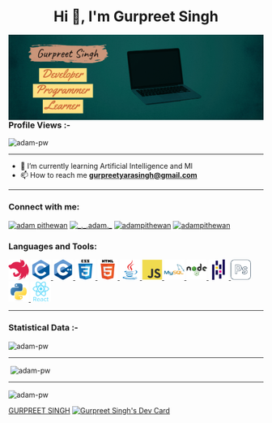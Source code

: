 <h1 align="center">Hi 👋, I'm Gurpreet Singh</h1>

<img align="right" alt="Coding" width="1000" src="https://github.com/gurpreetSingh4/gurpreetSingh4/blob/main/image.png">
<hr></hr>

<p align="right"> <h3>Profile Views :-</h3> <img src="https://komarev.com/ghpvc/?username=gurpreetSingh4&label=Profile%20views&color=0e75b6&style=flat"
    alt="adam-pw" /> 
  </p>
  
<hr></hr>


- 🌱 I’m currently learning Artificial Intelligence and Ml 
- 📫 How to reach me **gurpreetyarasingh@gmail.com**
<hr></hr>
<h3 align="left">Connect with me:</h3>
<p align="left">
  <a href="https://www.linkedin.com/in/gurpreet-singh-1a3bb4296/" target="blank"><img align="center"
      src="https://raw.githubusercontent.com/rahuldkjain/github-profile-readme-generator/master/src/images/icons/Social/linked-in-alt.svg"
      alt="adam pithewan" height="30" width="40" /></a>
  <a href="https://www.instagram.com/gurpreet_yara/" target="blank"><img align="center"
      src="https://raw.githubusercontent.com/rahuldkjain/github-profile-readme-generator/master/src/images/icons/Social/instagram.svg"
      alt="_._.adam._" height="30" width="40" /></a>
  <a href="https://leetcode.com/gurpreetyarasingh/" target="blank"><img align="center"
      src="https://raw.githubusercontent.com/rahuldkjain/github-profile-readme-generator/master/src/images/icons/Social/leet-code.svg"
      alt="adampithewan" height="30" width="40" /></a>
 <a href="https://twitter.com/Gurpreet3915" target="blank"><img align="center"
      src="https://raw.githubusercontent.com/rahuldkjain/github-profile-readme-generator/master/src/images/icons/Social/twitter.svg"
      alt="adampithewan" height="30" width="40" /></a>
</p>

<h3 align="left">Languages and Tools:</h3>
<p align="left">
    <img src="https://raw.githubusercontent.com/devicons/devicon/master/icons/nestjs/nestjs-plain.svg"
      alt="NestJs" width="40" height="40" /> </a> <a href="https://nestjs.com/" target="_blank"
    rel="noreferrer"> <img src="https://raw.githubusercontent.com/devicons/devicon/master/icons/c/c-original.svg"
      alt="c" width="40" height="40" /> </a> <a href="https://www.w3schools.com/cpp/" target="_blank" rel="noreferrer">
    <img src="https://raw.githubusercontent.com/devicons/devicon/master/icons/cplusplus/cplusplus-original.svg"
      alt="cplusplus" width="40" height="40" /> </a> <a href="https://www.w3schools.com/css/" target="_blank"
    rel="noreferrer"> <img
      src="https://raw.githubusercontent.com/devicons/devicon/master/icons/css3/css3-original-wordmark.svg" alt="css3"
      width="40" height="40" /> </a> <a href="https://www.w3.org/html/" target="_blank" rel="noreferrer"> <img
      src="https://raw.githubusercontent.com/devicons/devicon/master/icons/html5/html5-original-wordmark.svg"
      alt="html5" width="40" height="40" /> </a>  <a href="https://www.java.com" target="_blank" rel="noreferrer"> <img
      src="https://raw.githubusercontent.com/devicons/devicon/master/icons/java/java-original.svg" alt="java" width="40"
      height="40" /> </a> <a href="https://developer.mozilla.org/en-US/docs/Web/JavaScript" target="_blank"
    rel="noreferrer"> <img
      src="https://raw.githubusercontent.com/devicons/devicon/master/icons/javascript/javascript-original.svg"
      alt="javascript" width="40" height="40" /> </a>  <a href="https://www.mysql.com/" target="_blank" rel="noreferrer"> <img
      src="https://raw.githubusercontent.com/devicons/devicon/master/icons/mysql/mysql-original-wordmark.svg"
      alt="mysql" width="40" height="40" /> </a> </a> <a href="https://nodejs.org" target="_blank" rel="noreferrer"> <img
      src="https://raw.githubusercontent.com/devicons/devicon/master/icons/nodejs/nodejs-original-wordmark.svg"
      alt="nodejs" width="40" height="40" /> </a> <a href="https://pandas.pydata.org/" target="_blank" rel="noreferrer">
    <img
      src="https://raw.githubusercontent.com/devicons/devicon/2ae2a900d2f041da66e950e4d48052658d850630/icons/pandas/pandas-original.svg"
      alt="pandas" width="40" height="40" /> </a> <a href="https://www.photoshop.com/en" target="_blank"
    rel="noreferrer"> <img
      src="https://raw.githubusercontent.com/devicons/devicon/master/icons/photoshop/photoshop-line.svg" alt="photoshop"
      width="40" height="40" /> </a> <a href="https://www.python.org" target="_blank" rel="noreferrer"> <img
      src="https://raw.githubusercontent.com/devicons/devicon/master/icons/python/python-original.svg" alt="python"
      width="40" height="40" /> </a> <a href="https://reactjs.org/" target="_blank" rel="noreferrer"> <img
      src="https://raw.githubusercontent.com/devicons/devicon/master/icons/react/react-original-wordmark.svg"
      alt="react" width="40" height="40" /> </a>  </p>
<hr style={{color:'#000'}}></hr>
<h3>Statistical Data :-</h3>
<p><img align="center"
    src="https://github-readme-stats.vercel.app/api/top-langs?username=gurpreetSingh4&show_icons=true&locale=en&bg_color=0d1117&text_color=ffffff&layout=compact"
    alt="adam-pw" 
    bg_color=#808080/></p>
<hr style={{color:'#000'}}></hr>

<p>&nbsp;<img align="center" src="https://github-readme-stats.vercel.app/api?username=gurpreetSingh4&show_icons=true&locale=en&bg_color=0d1117&text_color=ffffff&repo=convoychat"
    alt="adam-pw" /></p>
<hr></hr>

<p><img align="center" src="https://github-readme-streak-stats.herokuapp.com/?user=gurpreetSingh4&theme=dark&background=0d1117&date_format=M%20j%5B%2C%20Y%5D" alt="adam-pw" /></p>
      


[GURPREET SINGH](https://github.com/gurpreetSingh4)
<a href="https://app.daily.dev/gurpreetsingh4"><img src="https://api.daily.dev/devcards/3163f5266be046729c16e73056befe51.png?r=yps" width="400" alt="Gurpreet Singh's Dev Card"/></a>

